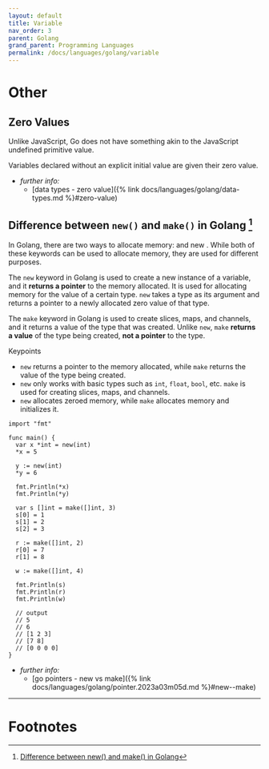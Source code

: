 ```yaml
---
layout: default
title: Variable
nav_order: 3
parent: Golang
grand_parent: Programming Languages
permalink: /docs/languages/golang/variable
---
```


# Other

## Zero Values

Unlike JavaScript, Go does not have something akin to the JavaScript undefined primitive value.

Variables declared without an explicit initial value are given their zero value.

- _further info:_
  - [data types - zero value]({% link docs/languages/golang/data-types.md %}#zero-value)


## Difference between `new()` and `make()` in Golang [^1]

In Golang, there are two ways to allocate memory: and new . While both of these keywords can be used to allocate memory, they are used for different purposes.

The `new` keyword in Golang is used to create a new instance of a variable, and it __returns a pointer__ to the memory allocated. It is used for allocating memory for the value of a certain type. `new` takes a type as its argument and returns a pointer to a newly allocated zero value of that type.

The `make` keyword in Golang is used to create slices, maps, and channels, and it returns a value of the type that was created. Unlike `new`, `make` __returns a value__ of the type being created, __not a pointer__ to the type.

Keypoints
- `new` returns a pointer to the memory allocated, while `make` returns the value of the type being created.
- `new` only works with basic types such as `int`, `float`, `bool`, etc. `make` is used for creating slices, maps, and channels.
- `new` allocates zeroed memory, while `make` allocates memory and initializes it.

```golang
import "fmt"

func main() {
  var x *int = new(int)
  *x = 5

  y := new(int)
  *y = 6

  fmt.Println(*x)
  fmt.Println(*y)

  var s []int = make([]int, 3)
  s[0] = 1
  s[1] = 2
  s[2] = 3

  r := make([]int, 2)
  r[0] = 7
  r[1] = 8

  w := make([]int, 4)

  fmt.Println(s)
  fmt.Println(r)
  fmt.Println(w)

  // output
  // 5
  // 6
  // [1 2 3]
  // [7 8]
  // [0 0 0 0]
}
```

- _further info:_
  - [go pointers - new vs make]({% link docs/languages/golang/pointer.2023a03m05d.md %}#new--make)

----

# Footnotes

[^1]: [Difference between new() and make() in Golang](https://saeed0x1.medium.com/difference-between-new-and-make-in-golang-f163b33236ee)
